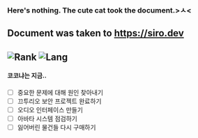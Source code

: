### Here's nothing. The cute cat took the document.>ㅅ<
Document was taken to https://siro.dev
----
![Rank](https://github-readme-stats.vercel.app/api?username=Preta-Crowz&count_private=true&include_all_commits=true&theme=radical&show_icons=true)
![Lang](https://github-readme-stats.vercel.app/api/top-langs/?username=Preta-Crowz&theme=radical&layout=compact&langs_count=10)
----
#### 코코냐는 지금..
 - [ ] 중요한 문제에 대해 원인 찾아내기
 - [ ] 끄투리오 보안 프로젝트 완료하기
 - [ ] 오디오 인터페이스 만들기
 - [ ] 아바타 시스템 점검하기
 - [ ] 잃어버린 물건들 다시 구매하기
